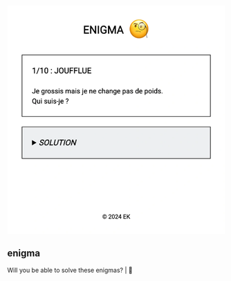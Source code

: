 <p align="center">
    <img src="screenshot.webp" />
</p>

## enigma

Will you be able to solve these enigmas? | 🧐
